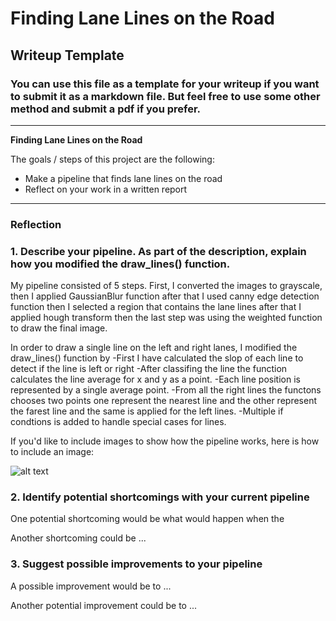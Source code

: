 # **Finding Lane Lines on the Road** 

## Writeup Template

### You can use this file as a template for your writeup if you want to submit it as a markdown file. But feel free to use some other method and submit a pdf if you prefer.

---

**Finding Lane Lines on the Road**

The goals / steps of this project are the following:
* Make a pipeline that finds lane lines on the road
* Reflect on your work in a written report


[//]: # (Image References)

[image1]: ./examples/grayscale.jpg "Grayscale"

---

### Reflection

### 1. Describe your pipeline. As part of the description, explain how you modified the draw_lines() function.

My pipeline consisted of 5 steps. First, I converted the images to grayscale, then I applied GaussianBlur function after that I used 
canny edge detection function then I selected a region that contains the lane lines after that I applied hough transform then the last step was using the weighted function to draw the final image.

In order to draw a single line on the left and right lanes, I modified the draw_lines() function by 
-First I have calculated the slop of each line to detect if the line is left or right 
-After classifing the line the function calculates the line average for x and y as a point. 
-Each line position  is represented by a single average point.
-From all the right lines the functons chooses two points one represent the nearest line and the other represent the farest line
 and the same is applied for the left lines.
 -Multiple if condtions is added to handle special cases for lines.

If you'd like to include images to show how the pipeline works, here is how to include an image:



![alt text][image1]


### 2. Identify potential shortcomings with your current pipeline


One potential shortcoming would be what would happen when the 

Another shortcoming could be ...


### 3. Suggest possible improvements to your pipeline

A possible improvement would be to ...

Another potential improvement could be to ...
